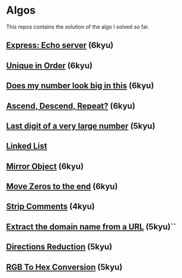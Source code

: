 # Algos

This repos contains the solution of the algo I solved so far.

## [Express: Echo server](https://www.codewars.com/kata/62bf6fa7eccf8e000f9cae60) (6kyu)
## [Unique in Order](https://www.codewars.com/kata/5287e858c6b5a9678200083c/javascript) (6kyu)
## [Does my number look big in this](https://www.codewars.com/kata/5287e858c6b5a9678200083c/javascript) (6kyu)
## [Ascend, Descend, Repeat?](https://www.codewars.com/kata/62ca07aaedc75c88fb95ee2f) (6kyu)
## [Last digit of a very large number](https://www.codewars.com/kata/5511b2f550906349a70004e1) (5kyu)
## [Linked List](https://www.hackerrank.com/challenges/print-the-elements-of-a-linked-list)
## [Mirror Object](https://www.codewars.com/kata/586305e8916e244b66001a93) (6kyu)
## [Move Zeros to the end](https://www.codewars.com/kata/52597aa56021e91c93000cb0/train/javascript) (6kyu)
## [Strip Comments](https://www.codewars.com/kata/51c8e37cee245da6b40000bd/train/javascript) (4kyu)
## [Extract the domain name from a URL](https://www.codewars.com/kata/514a024011ea4fb54200004b/javascript) (5kyu)``
## [Directions Reduction](https://www.codewars.com/kata/550f22f4d758534c1100025a/javascript) (5kyu)
## [RGB To Hex Conversion](https://www.codewars.com/kata/513e08acc600c94f01000001/javascript) (5kyu)